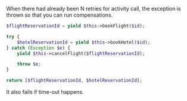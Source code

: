 When there had already been N retries for activity call, the exception is thrown so that you can run compensations.

```php
$flightReservationId = yield $this->bookFlight($id);

try {
    $hotelReservationId = yield $this->bookHotel($id);
} catch (Exception $e) {
    yield $this->cancelFlight($flightReservationId);

    throw $e;
}

return [$flightReservationId, $hotelReservationId];
```

It also fails if time-out happens.